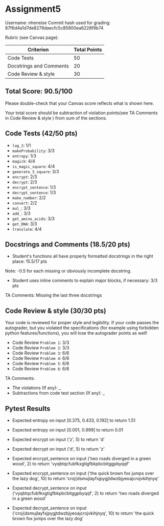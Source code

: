 # Assignment5

Username: nheneise
Commit hash used for grading: 87f6d4a1d7de8279daecfc5c85800ea6228f9b74

Rubric (see Canvas page):

| Criterion           | Total Points |
| ------------------- | ------------ |
| Code Tests   | 50           |
| Docstrings and Comments  | 20           |
| Code Review & style   | 30           |

## Total Score: 90.5/100
Please double-check that your Canvas score reflects what is shown here.

Your total score should be subtraction of violation points(see TA Comments in Code Review & style  ) from sum of the sections.


## Code Tests (42/50 pts)

- `log_2`: 1/1
- `makeProbability`: 3/3
- `entropy`: 1/3
- `magick`: 4/4
- `is_magic_square`: 4/4
- `generate_3_square`: 3/3
- `encrypt`: 2/3
- `decrypt`: 2/3
- `encrypt_sentence`: 1/3
- `decrypt_sentence`: 1/3
- `make_number`: 2/2
- `convert`: 2/2
- `mul_`: 3/3
- `add_`: 3/3
- `get_amino_acids`: 3/3
- `get_DNA`: 3/3
- `translate`: 4/4

## Docstrings and Comments (18.5/20 pts)

- Student's functions all have properly formatted docstrings in the right place: 15.5/17 pts

Note: -0.5 for each missing or obviously incomplete docstring.

- Student uses inline comments to explain major blocks, if necessary: 3/3 pts


TA Comments: Missing the last three docstrings


## Code Review & style (30/30 pts)
Your code is reviewed for proper style and legibility.
If your code passes the autograder, but you violated the specifications (for example using forbidden python features/functions), you will lose the autograder points as well!

- Code Review `Problem 1`: 3/3
- Code Review `Problem 2`: 3/3
- Code Review `Problem 3`: 6/6
- Code Review `Problem 4`: 6/6
- Code Review `Problem 5`: 6/6
- Code Review `Problem 6`: 6/6

TA Comments: 

- The violations (If any): _
- Subtractions from code test section (If any): _



## Pytest Results
- Expected entropy on input [0.375, 0.433, 0.192] to return 1.51
- Expected entropy on input [0.001, 0.999] to return 0.01


- Expected encrypt on input ('z', 5) to return 'd'

- Expected decrypt on input ('d', 5) to return 'z'

- Expected encrypt_sentence on input ('two roads diverged in a green wood', 2) to return 'vyqbtqcfubfkxgtigfbkpbcbitggpbyqqf'
- Expected encrypt_sentence on input ('the quick brown fox jumps over the lazy dog', 10) to return 'croj{dsmujlayfxjpygjtdwzbjyeoajcrojvkihjnyq'

- Expected decrypt_sentence on input ('vyqbtqcfubfkxgtigfbkpbcbitggpbyqqf', 2) to return 'two roads diverged in a green wood'
- Expected decrypt_sentence on input ('croj{dsmujlayfxjpygjtdwzbjyeoajcrojvkihjnyq', 10) to return 'the quick brown fox jumps over the lazy dog'


